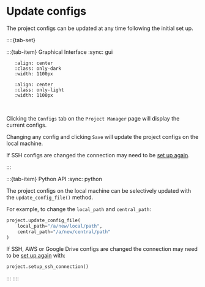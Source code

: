 
# Update configs

The project configs can be updated at any time following the initial set up.

::::{tab-set}

:::{tab-item} Graphical Interface
:sync: gui

```{image} /_static/screenshots/updating-configs-dark.png
   :align: center
   :class: only-dark
   :width: 1100px
```
```{image} /_static/screenshots/updating-configs-light.png
   :align: center
   :class: only-light
   :width: 1100px
```
<br>

Clicking the `Configs` tab on the `Project Manager` page will display
the current configs.

Changing any config and clicking `Save` will  update the project
configs on the local machine.

If SSH configs are changed the connection may need to be
[set up again](new-project-ssh).

:::

:::{tab-item} Python API
:sync: python

The project configs on the local machine can be selectively
updated with the `update_config_file()` method.

For example, to change the `local_path` and `central_path`:

```python
project.update_config_file(
    local_path="/a/new/local/path",
    central_path="/a/new/central/path"
)
```

If SSH, AWS or Google Drive configs are changed the connection may need to be
[set up again](new-project-ssh) with:

```python
project.setup_ssh_connection()
```

:::
::::
